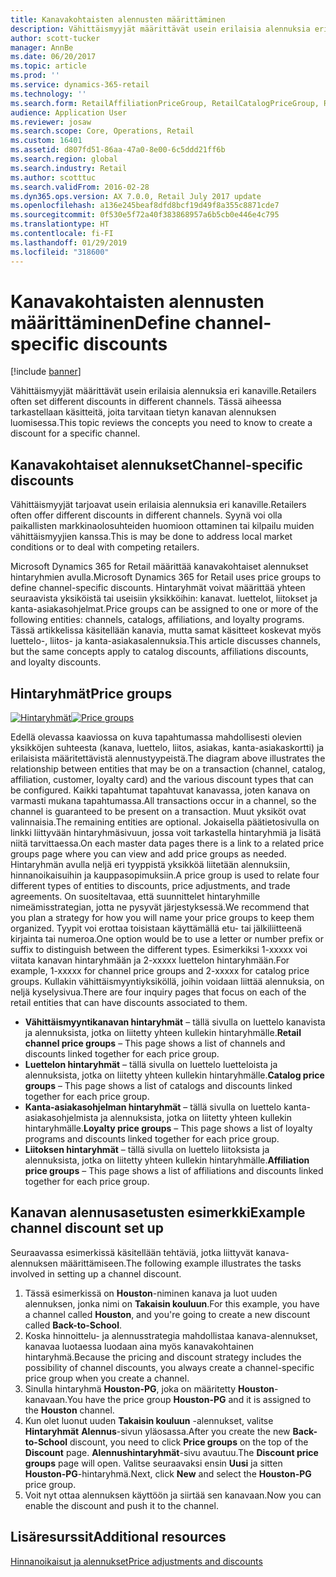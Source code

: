 ```yaml
---
title: Kanavakohtaisten alennusten määrittäminen
description: Vähittäismyyjät määrittävät usein erilaisia alennuksia eri kanaville. Tässä aiheessa tarkastellaan käsitteitä, joita tarvitaan tietyn kanavan alennuksen luomisessa.
author: scott-tucker
manager: AnnBe
ms.date: 06/20/2017
ms.topic: article
ms.prod: ''
ms.service: dynamics-365-retail
ms.technology: ''
ms.search.form: RetailAffiliationPriceGroup, RetailCatalogPriceGroup, RetailChannelPriceGroup, RetailDiscountPriceGroup, RetailDiscountPricingWorkspace, RetailPeriodicDiscount, RetailStoreItemPriceList, RetailStoreTable
audience: Application User
ms.reviewer: josaw
ms.search.scope: Core, Operations, Retail
ms.custom: 16401
ms.assetid: d807fd51-86aa-47a0-8e00-6c5ddd21ff6b
ms.search.region: global
ms.search.industry: Retail
ms.author: scotttuc
ms.search.validFrom: 2016-02-28
ms.dyn365.ops.version: AX 7.0.0, Retail July 2017 update
ms.openlocfilehash: a136e245beaf8dfd8bcf19d49f8a355c8871cde7
ms.sourcegitcommit: 0f530e5f72a40f383868957a6b5cb0e446e4c795
ms.translationtype: HT
ms.contentlocale: fi-FI
ms.lasthandoff: 01/29/2019
ms.locfileid: "318600"
---
```

# <a name="define-channel-specific-discounts"></a><span data-ttu-id="9905f-104">Kanavakohtaisten alennusten määrittäminen</span><span class="sxs-lookup"><span data-stu-id="9905f-104">Define channel-specific discounts</span></span>

[!include [banner](includes/banner.md)]

<span data-ttu-id="9905f-105">Vähittäismyyjät määrittävät usein erilaisia alennuksia eri kanaville.</span><span class="sxs-lookup"><span data-stu-id="9905f-105">Retailers often set different discounts in different channels.</span></span> <span data-ttu-id="9905f-106">Tässä aiheessa tarkastellaan käsitteitä, joita tarvitaan tietyn kanavan alennuksen luomisessa.</span><span class="sxs-lookup"><span data-stu-id="9905f-106">This topic reviews the concepts you need to know to create a discount for a specific channel.</span></span>

## <a name="channel-specific-discounts"></a><span data-ttu-id="9905f-107">Kanavakohtaiset alennukset</span><span class="sxs-lookup"><span data-stu-id="9905f-107">Channel-specific discounts</span></span>

<span data-ttu-id="9905f-108">Vähittäismyyjät tarjoavat usein erilaisia alennuksia eri kanaville.</span><span class="sxs-lookup"><span data-stu-id="9905f-108">Retailers often offer different discounts in different channels.</span></span> <span data-ttu-id="9905f-109">Syynä voi olla paikallisten markkinaolosuhteiden huomioon ottaminen tai kilpailu muiden vähittäismyyjien kanssa.</span><span class="sxs-lookup"><span data-stu-id="9905f-109">This is may be done to address local market conditions or to deal with competing retailers.</span></span>

<span data-ttu-id="9905f-110">Microsoft Dynamics 365 for Retail määrittää kanavakohtaiset alennukset hintaryhmien avulla.</span><span class="sxs-lookup"><span data-stu-id="9905f-110">Microsoft Dynamics 365 for Retail uses price groups to define channel-specific discounts.</span></span> <span data-ttu-id="9905f-111">Hintaryhmät voivat määrittää yhteen seuraavista yksiköistä tai useisiin yksikköihin: kanavat. luettelot, liitokset ja kanta-asiakasohjelmat.</span><span class="sxs-lookup"><span data-stu-id="9905f-111">Price groups can be assigned to one or more of the following entities: channels, catalogs, affiliations, and loyalty programs.</span></span> <span data-ttu-id="9905f-112">Tässä artikkelissa käsitellään kanavia, mutta samat käsitteet koskevat myös luettelo-, liitos- ja kanta-asiakasalennuksia.</span><span class="sxs-lookup"><span data-stu-id="9905f-112">This article discusses channels, but the same concepts apply to catalog discounts, affiliations discounts, and loyalty discounts.</span></span>

## <a name="price-groups"></a><span data-ttu-id="9905f-113">Hintaryhmät</span><span class="sxs-lookup"><span data-stu-id="9905f-113">Price groups</span></span>

<span data-ttu-id="9905f-114">[![Hintaryhmät](./media/price-groups-1024x608.png)](./media/price-groups.png)</span><span class="sxs-lookup"><span data-stu-id="9905f-114">[![Price groups](./media/price-groups-1024x608.png)](./media/price-groups.png)</span></span>

<span data-ttu-id="9905f-115">Edellä olevassa kaaviossa on kuva tapahtumassa mahdollisesti olevien yksikköjen suhteesta (kanava, luettelo, liitos, asiakas, kanta-asiakaskortti) ja erilaisista määritettävistä alennustyypeistä.</span><span class="sxs-lookup"><span data-stu-id="9905f-115">The diagram above illustrates the relationship between entities that may be on a transaction (channel, catalog, affiliation, customer, loyalty card) and the various discount types that can be configured.</span></span> <span data-ttu-id="9905f-116">Kaikki tapahtumat tapahtuvat kanavassa, joten kanava on varmasti mukana tapahtumassa.</span><span class="sxs-lookup"><span data-stu-id="9905f-116">All transactions occur in a channel, so the channel is guaranteed to be present on a transaction.</span></span> <span data-ttu-id="9905f-117">Muut yksiköt ovat valinnaisia.</span><span class="sxs-lookup"><span data-stu-id="9905f-117">The remaining entities are optional.</span></span> <span data-ttu-id="9905f-118">Jokaisella päätietosivulla on linkki liittyvään hintaryhmäsivuun, jossa voit tarkastella hintaryhmiä ja lisätä niitä tarvittaessa.</span><span class="sxs-lookup"><span data-stu-id="9905f-118">On each master data pages there is a link to a related price groups page where you can view and add price groups as needed.</span></span> <span data-ttu-id="9905f-119">Hintaryhmän avulla neljä eri tyyppistä yksikköä liitetään alennuksiin, hinnanoikaisuihin ja kauppasopimuksiin.</span><span class="sxs-lookup"><span data-stu-id="9905f-119">A price group is used to relate four different types of entities to discounts, price adjustments, and trade agreements.</span></span> <span data-ttu-id="9905f-120">On suositeltavaa, että suunnittelet hintaryhmille nimeämisstrategian, jotta ne pysyvät järjestyksessä.</span><span class="sxs-lookup"><span data-stu-id="9905f-120">We recommend that you plan a strategy for how you will name your price groups to keep them organized.</span></span> <span data-ttu-id="9905f-121">Tyypit voi erottaa toisistaan käyttämällä etu- tai jälkiliitteenä kirjainta tai numeroa.</span><span class="sxs-lookup"><span data-stu-id="9905f-121">One option would be to use a letter or number prefix or suffix to distinguish between the different types.</span></span> <span data-ttu-id="9905f-122">Esimerkiksi 1-xxxxx voi viitata kanavan hintaryhmään ja 2-xxxxx luettelon hintaryhmään.</span><span class="sxs-lookup"><span data-stu-id="9905f-122">For example, 1-xxxxx for channel price groups and 2-xxxxx for catalog price groups.</span></span> <span data-ttu-id="9905f-123">Kullakin vähittäismyyntiyksiköllä, joihin voidaan liittää alennuksia, on neljä kyselysivua.</span><span class="sxs-lookup"><span data-stu-id="9905f-123">There are four inquiry pages that focus on each of the retail entities that can have discounts associated to them.</span></span>

- <span data-ttu-id="9905f-124">**Vähittäismyyntikanavan hintaryhmät** – tällä sivulla on luettelo kanavista ja alennuksista, jotka on liitetty yhteen kullekin hintaryhmälle.</span><span class="sxs-lookup"><span data-stu-id="9905f-124">**Retail channel price groups** – This page shows a list of channels and discounts linked together for each price group.</span></span>
- <span data-ttu-id="9905f-125">**Luettelon hintaryhmät** – tällä sivulla on luettelo luetteloista ja alennuksista, jotka on liitetty yhteen kullekin hintaryhmälle.</span><span class="sxs-lookup"><span data-stu-id="9905f-125">**Catalog price groups** – This page shows a list of catalogs and discounts linked together for each price group.</span></span>
- <span data-ttu-id="9905f-126">**Kanta-asiakasohjelman hintaryhmät** – tällä sivulla on luettelo kanta-asiakasohjelmista ja alennuksista, jotka on liitetty yhteen kullekin hintaryhmälle.</span><span class="sxs-lookup"><span data-stu-id="9905f-126">**Loyalty price groups** – This page shows a list of loyalty programs and discounts linked together for each price group.</span></span>
- <span data-ttu-id="9905f-127">**Liitoksen hintaryhmät** – tällä sivulla on luettelo liitoksista ja alennuksista, jotka on liitetty yhteen kullekin hintaryhmälle.</span><span class="sxs-lookup"><span data-stu-id="9905f-127">**Affiliation price groups** – This page shows a list of affiliations and discounts linked together for each price group.</span></span>

## <a name="example-channel-discount-set-up"></a><span data-ttu-id="9905f-128">Kanavan alennusasetusten esimerkki</span><span class="sxs-lookup"><span data-stu-id="9905f-128">Example channel discount set up</span></span>

<span data-ttu-id="9905f-129">Seuraavassa esimerkissä käsitellään tehtäviä, jotka liittyvät kanava-alennuksen määrittämiseen.</span><span class="sxs-lookup"><span data-stu-id="9905f-129">The following example illustrates the tasks involved in setting up a channel discount.</span></span>

1. <span data-ttu-id="9905f-130">Tässä esimerkissä on **Houston**-niminen kanava ja luot uuden alennuksen, jonka nimi on **Takaisin kouluun**.</span><span class="sxs-lookup"><span data-stu-id="9905f-130">For this example, you have a channel called **Houston**, and you're going to create a new discount called **Back-to-School**.</span></span>
2. <span data-ttu-id="9905f-131">Koska hinnoittelu- ja alennusstrategia mahdollistaa kanava-alennukset, kanavaa luotaessa luodaan aina myös kanavakohtainen hintaryhmä.</span><span class="sxs-lookup"><span data-stu-id="9905f-131">Because the pricing and discount strategy includes the possibility of channel discounts, you always create a channel-specific price group when you create a channel.</span></span>
3. <span data-ttu-id="9905f-132">Sinulla hintaryhmä **Houston-PG**, joka on määritetty **Houston**-kanavaan.</span><span class="sxs-lookup"><span data-stu-id="9905f-132">You have the price group **Houston-PG** and it is assigned to the **Houston** channel.</span></span>
4. <span data-ttu-id="9905f-133">Kun olet luonut uuden **Takaisin kouluun** -alennukset, valitse **Hintaryhmät** **Alennus**-sivun yläosassa.</span><span class="sxs-lookup"><span data-stu-id="9905f-133">After you create the new **Back-to-School** discount, you need to click **Price groups** on the top of the **Discount** page.</span></span> <span data-ttu-id="9905f-134">**Alennushintaryhmät**-sivu avautuu.</span><span class="sxs-lookup"><span data-stu-id="9905f-134">The **Discount price groups** page will open.</span></span> <span data-ttu-id="9905f-135">Valitse seuraavaksi ensin **Uusi** ja sitten **Houston-PG**-hintaryhmä.</span><span class="sxs-lookup"><span data-stu-id="9905f-135">Next, click **New** and select the **Houston-PG** price group.</span></span>
5. <span data-ttu-id="9905f-136">Voit nyt ottaa alennuksen käyttöön ja siirtää sen kanavaan.</span><span class="sxs-lookup"><span data-stu-id="9905f-136">Now you can enable the discount and push it to the channel.</span></span>

## <a name="additional-resources"></a><span data-ttu-id="9905f-137">Lisäresurssit</span><span class="sxs-lookup"><span data-stu-id="9905f-137">Additional resources</span></span>

[<span data-ttu-id="9905f-138">Hinnanoikaisut ja alennukset</span><span class="sxs-lookup"><span data-stu-id="9905f-138">Price adjustments and discounts</span></span>](price-adjustments-discounts.md)
